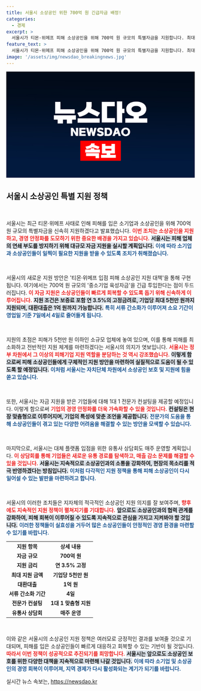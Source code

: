 ```yaml
---
title: 서울시 소상공인 위한 700억 원 긴급자금 배정!
categories:
  - 경제
excerpt: >
  서울시가 티몬·위메프 피해 소상공인을 위해 700억 원 규모의 특별자금을 지원합니다. 최대 5천만 원 대출과 컨설팅 서비스로 경영 안정화를 돕고, 신속 지원으로 소상공인 위기를 타개할 방침입니다.
feature_text: >
  서울시가 티몬·위메프 피해 소상공인을 위해 700억 원 규모의 특별자금을 지원합니다. 최대 5천만 원 대출과 컨설팅 서비스로 경영 안정화를 돕고, 신속 지원으로 소상공인 위기를 타개할 방침입니다.
image: '/assets/img/newsdao_breakingnews.jpg'
---
```


<p><img src="/assets/img/newsdao_breakingnews.jpg" alt="cryptoinkorea 속보" /></p>

<h2 data-ke-size="size26">서울시 소상공인 특별 지원 정책</h2>

<p data-ke-size="size16">&nbsp;</p>

<p>서울시는 최근 티몬·위메프 사태로 인해 피해를 입은 소기업과 소상공인을 위해 700억 원 규모의 특별자금을 신속히 지원하겠다고 발표했습니다. <b><span style="color: #ee2323;">이번 조치는 소상공인을 지원하고, 경영 안정화를 도모하기 위한 중요한 배경을 가지고 있습니다.</span></b> <b><span style="background-color: #21538527;">서울시는 피해 업체의 연쇄 부도를 방지하기 위해 대규모 자금 지원을 실시할 계획입니다.</span></b> <b><span style="color: #1a5490;">이에 따라 소기업과 소상공인들이 일찍이 필요한 지원을 받을 수 있도록 조치가 취해졌습니다.</span></b></p>

<p data-ke-size="size16">&nbsp;</p>

<p>서울시의 새로운 지원 방안은 '티몬·위메프 입점 피해 소상공인 지원 대책'을 통해 구현됩니다. 여기에서는 700억 원 규모의 '중소기업 육성자금'을 긴급 투입한다는 점이 두드러집니다. <b><span style="color: #ee2323;">이 자금 지원은 소상공인들이 빠르게 회복할 수 있도록 돕기 위해 신속하게 이루어집니다.</span></b> <b><span style="background-color: #21538527;">지원 조건은 보증료 포함 연 3.5%의 고정금려로, 기업당 최대 5천만 원까지 지원되며, 대환대출은 1억 원까지 가능합니다.</span></b> <b><span style="color: #1a5490;">특히 서류 간소화가 이루어져 소요 기간이 영업일 기준 7일에서 4일로 줄어들게 됩니다.</span></b></p>

<p data-ke-size="size16">&nbsp;</p>

<p>지원의 초점은 피해가 5천만 원 이하인 소규모 업체에 놓여 있으며, 이를 통해 피해를 최소화하고 전반적인 지원 체계를 마련하겠다는 서울시의 의지가 엿보입니다. <b><span style="color: #ee2323;">서울시는 정부 차원에서 그 이상의 피해기업 지원 역할을 분담하는 것 역시 강조했습니다.</span></b> <b><span style="background-color: #21538527;">이렇게 함으로써 피해 소상공인들에게 구체적인 지원 방안을 마련하여 실질적으로 도움이 될 수 있도록 할 예정입니다.</span></b> <b><span style="color: #1a5490;">이처럼 서울시는 자치단체 차원에서 소상공인 보호 및 지원에 힘을 쏟고 있습니다.</span></b></p>

<p data-ke-size="size16">&nbsp;</p>

<p>또한, 서울시는 자금 지원을 받은 기업들에 대해 1대 1 전문가 컨설팅을 제공할 예정입니다. 이렇게 함으로써 <b><span style="color: #ee2323;">기업의 경영 안정화를 더욱 가속화할 수 있을 것입니다.</span></b> <b><span style="background-color: #21538527;">컨설팅은 현장 맞춤형으로 이루어지며, 기업의 특성에 맞춘 조언을 제공합니다.</span></b> <b><span style="color: #1a5490;">전문가의 도움을 통해 소상공인들이 겪고 있는 다양한 어려움을 해결할 수 있는 방안을 모색할 수 있습니다.</span></b></p>

<p data-ke-size="size16">&nbsp;</p>

<p>마지막으로, 서울시는 대체 플랫폼 입점을 위한 유통사 상담회도 매주 운영할 계획입니다. <b><span style="color: #ee2323;">이 상담회를 통해 기업들은 새로운 유통 경로를 탐색하고, 매출 감소 문제를 해결할 수 있을 것입니다.</span></b> <b><span style="background-color: #21538527;">서울시는 지속적으로 소상공인과의 소통을 강화하여, 현장의 목소리를 적극 반영하겠다는 방침입니다.</span></b> <b><span style="color: #1a5490;">이처럼 다각적인 지원 정책을 통해 피해 소상공인이 다시 일어설 수 있는 발판을 마련하려고 합니다.</span></b></p>

<p data-ke-size="size16">&nbsp;</p>

<p>서울시의 이러한 조치들은 지자체의 적극적인 소상공인 지원 의지를 잘 보여주며, <b><span style="color: #ee2323;">향후에도 지속적인 지원 정책이 펼쳐지기를 기대합니다.</span></b> <b><span style="background-color: #21538527;">앞으로도 소상공인과의 협력 관계를 강화하여, 피해 회복이 이루어질 수 있도록 지속적으로 관심을 가지고 지켜봐야 할 것입니다.</span></b> <b><span style="color: #1a5490;">이러한 정책들이 실효성을 거두어 많은 소상공인들이 안정적인 경영 환경을 마련할 수 있기를 바랍니다.</span></b></p>

<table style="width: 100%; border-collapse: collapse;">
<tr>
<td style="text-align: center; height: 17px;"><b>지원 항목</b></td>
<td style="text-align: center; height: 17px;"><b>상세 내용</b></td>
</tr>
<tr>
<td style="text-align: center; height: 17px;"><b>자금 규모</b></td>
<td style="text-align: center; height: 17px;"><b>700억 원</b></td>
</tr>
<tr>
<td style="text-align: center; height: 17px;"><b>지원 금리</b></td>
<td style="text-align: center; height: 17px;"><b>연 3.5% 고정</b></td>
</tr>
<tr>
<td style="text-align: center; height: 17px;"><b>최대 지원 금액</b></td>
<td style="text-align: center; height: 17px;"><b>기업당 5천만 원</b></td>
</tr>
<tr>
<td style="text-align: center; height: 17px;"><b>대환대출</b></td>
<td style="text-align: center; height: 17px;"><b>1억 원</b></td>
</tr>
<tr>
<td style="text-align: center; height: 17px;"><b>서류 간소화 기간</b></td>
<td style="text-align: center; height: 17px;"><b>4일</b></td>
</tr>
<tr>
<td style="text-align: center; height: 17px;"><b>전문가 컨설팅</b></td>
<td style="text-align: center; height: 17px;"><b>1대 1 맞춤형 지원</b></td>
</tr>
<tr>
<td style="text-align: center; height: 17px;"><b>유통사 상담회</b></td>
<td style="text-align: center; height: 17px;"><b>매주 운영</b></td>
</tr>
</table>

<p data-ke-size="size16">&nbsp;</p> 

<p>이와 같은 서울시의 소상공인 지원 정책은 여러모로 긍정적인 결과를 보여줄 것으로 기대되며, 피해를 입은 소상공인들이 빠르게 대응하고 회복할 수 있는 기반이 될 것입니다. <b><span style="color: #ee2323;">따라서 이번 정책이 성공적으로 추진되기를 희망합니다.</span></b> <b><span style="background-color: #21538527;">서울시는 앞으로도 소상공인 보호를 위한 다양한 대책을 지속적으로 마련해 나갈 것입니다.</span></b> <b><span style="color: #1a5490;">이에 따라 소기업 및 소상공인의 경영 회복이 이루어져, 지역 경제가 다시 활성화되는 계기가 되기를 바랍니다.</span></b></p>
실시간 뉴스 속보는, <a href="https://newsdao.kr" rel="dofollow">https://newsdao.kr</a>


